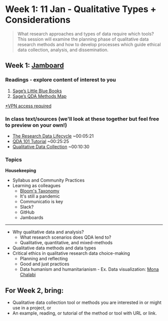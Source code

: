 # Week 1: 11 Jan - Qualitative Types + Considerations

> What research approaches and types of data require which tools? This session will examine the planning phase of qualitative data research methods and how to develop processes which guide ethical data collection, analysis, and dissemination. <br>

## Week 1: [Jamboard](https://jamboard.google.com/d/1pAUGwgTsyXikkiDc8ee8qO7yMYwZE98VYI94qSvXezk/edit?usp=sharing)

### Readings - explore content of interest to you
1. [Sage’s Little Blue Books](https://methods.sagepub.com/Search/Results?booktypes=qrm&IncludeSegments=false&IncludeParts=false&sort=pubyear&keywords[0].Field=FullText&keywords[0].Text=&noback=true)
2. [Sage’s QDA Methods Map](https://methods.sagepub.com/methods-map/qualitative-data-analysis)

[*VPN access required](https://oit.colorado.edu/vpn-virtual-private-network)

### In class text/sources (we'll look at these together but feel free to preview on your own!)
- [The Research Data Lifecycle](https://youtu.be/OL_Vd9dd-AQ) ~00:05:21
- [QDA 101 Tutorial](https://youtu.be/OL_Vd9dd-AQ) ~00:25:25
- [Qualitative Data Collection](https://youtu.be/nVR9MHWD7AU) ~00:10:30

### Topics

**Housekeeping**
- Syllabus and Community Practices
-  Learning as colleagues
    - [Bloom's Taxonomy](http://www.talentquest.com/wp-content/uploads/2017/06/Blooms-Taxonomy.pnghttp://www.talentquest.com/wp-content/uploads/2017/06/Blooms-Taxonomy.png)
    - It's still a pandemic
    - Communicatio is key
    - Slack?
    - GitHub
    - Jamboards
 ---
- Why qualitative data and analysis?
    - What research scenarios does QDA lend to?
    - Qualitative, quantitative, and mixed-methods
- Qualitative data methods and data types
- Critical ethics in qualitative research data choice-making
    -  Planning and reflecting
    -  Good and just practices
    -  Data humanism and humanitarianism
      -   Ex. Data visualization: [Mona Chalabi](https://www.instagram.com/monachalabi/)

## For Week 2, bring:
- Qualitative data collection tool or methods you are interested in or might use in a project, or
- An example, reading, or tutorial of the method or tool with URL or link.
